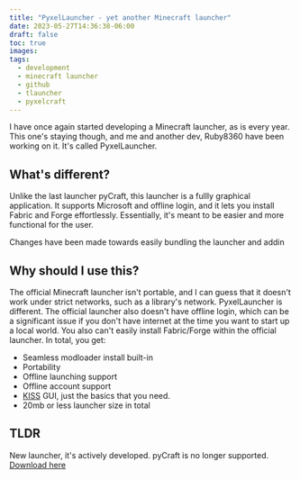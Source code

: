 ```yaml
---
title: "PyxelLauncher - yet another Minecraft launcher"
date: 2023-05-27T14:36:38-06:00
draft: false
toc: true
images:
tags:
  - development
  - minecraft launcher
  - github
  - tlauncher
  - pyxelcraft
---
```

I have once again started developing a Minecraft launcher, as is every year. This one's staying though, and me and another dev, Ruby8360 have been working on it. It's called PyxelLauncher.

## What's different?
Unlike the last launcher pyCraft, this launcher is a fullly graphical application. It supports Microsoft and offline login, and it lets you install Fabric and Forge effortlessly. Essentially, it's meant to be easier and more functional for the user.

Changes have been made towards easily bundling the launcher and addin

## Why should I use this?
The official Minecraft launcher isn't portable, and I can guess that it doesn't work under strict networks, such as a library's network. PyxelLauncher is different. The official launcher also doesn't have offline login, which can be a significant issue if you don't have internet at the time you want to start up a local world. You also can't easily install Fabric/Forge within the official launcher.
In total, you get:
- Seamless modloader install built-in
- Portability
- Offline launching support
- Offline account support
- [KISS](https://en.wikipedia.org/wiki/KISS_principle) GUI, just the basics that you need.
- 20mb or less launcher size in total

## TLDR
New launcher, it's actively developed. pyCraft is no longer supported.  
[Download here](https://github.com/impostordevs/PyxelLauncher/releases)
